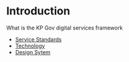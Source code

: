 # Introduction

What is the KP Gov digital services framework

* [Service Standards](/framework/standards/)
* [Technology](/framework/technology/)
* [Design Sytem](/framework/design/)